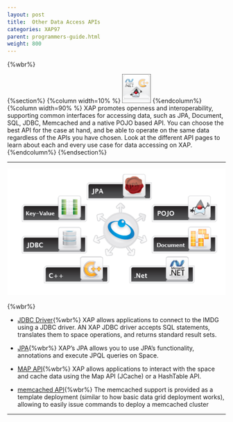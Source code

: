 ```yaml
---
layout: post
title:  Other Data Access APIs
categories: XAP97
parent: programmers-guide.html
weight: 800
---
```

{%wbr%}

{%section%}
{%column width=10% %}
![apis.png](/attachment_files/subject/apis.png)
{%endcolumn%}
{%column width=90% %}
XAP promotes openness and interoperability, supporting common interfaces for accessing data, such as JPA, Document, SQL, JDBC, Memcached and a native POJO based API. You can choose the best API for the case at hand, and be able to operate on the same data regardless of the APIs you have chosen. Look at the different API pages to learn about each and every use case for data accessing on XAP.
{%endcolumn%}
{%endsection%}


<hr/>


![anyapi.png](/attachment_files/anyapi.png)

{%wbr%}

- [JDBC Driver](./jdbc-driver.html){%wbr%}
XAP allows applications to connect to the IMDG using a JDBC driver. AN XAP JDBC driver accepts SQL statements, translates them to space operations, and returns standard result sets.

- [JPA](./jpa-api.html){%wbr%}
XAP’s JPA allows you to use JPA’s functionality, annotations and execute JPQL queries on Space.

- [MAP API](./map-api.html){%wbr%}
XAP allows applications to interact with the space and cache data using the Map API (JCache) or a HashTable API.

- [memcached API](./memcached-api.html){%wbr%}
The memcached support is provided as a template deployment (similar to how basic data grid deployment works), allowing to easily issue commands to deploy a memcached cluster
<hr/>